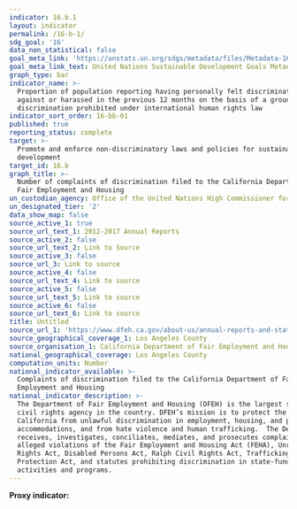 ```yaml
---
indicator: 16.b.1
layout: indicator
permalink: /16-b-1/
sdg_goal: '16'
data_non_statistical: false
goal_meta_link: 'https://unstats.un.org/sdgs/metadata/files/Metadata-16-0b-01.pdf'
goal_meta_link_text: United Nations Sustainable Development Goals Metadata (PDF 4.0 MB)
graph_type: bar
indicator_name: >-
  Proportion of population reporting having personally felt discriminated
  against or harassed in the previous 12 months on the basis of a ground of
  discrimination prohibited under international human rights law
indicator_sort_order: 16-bb-01
published: true
reporting_status: complete
target: >-
  Promote and enforce non-discriminatory laws and policies for sustainable
  development
target_id: 16.b
graph_title: >-
  Number of complaints of discrimination filed to the California Department of
  Fair Employment and Housing 
un_custodian_agency: Office of the United Nations High Commissioner for Human Rights (OHCHR)
un_designated_tier: '2'
data_show_map: false
source_active_1: true
source_url_text_1: 2012-2017 Annual Reports
source_active_2: false
source_url_text_2: Link to Source
source_active_3: false
source_url_3: Link to source
source_active_4: false
source_url_text_4: Link to source
source_active_5: false
source_url_text_5: Link to source
source_active_6: false
source_url_text_6: Link to source
title: Untitled
source_url_1: 'https://www.dfeh.ca.gov/about-us/annual-reports-and-statistics-2/'
source_geographical_coverage_1: Los Angeles County
source_organisation_1: California Department of Fair Employment and Housing (DFEH)
national_geographical_coverage: Los Angeles County
computation_units: Number
national_indicator_available: >-
  Complaints of discrimination filed to the California Department of Fair
  Employment and Housing 
national_indicator_description: >-
  The Department of Fair Employment and Housing (DFEH) is the largest state
  civil rights agency in the country. DFEH’s mission is to protect the people of
  California from unlawful discrimination in employment, housing, and public
  accommodations, and from hate violence and human trafficking.  The Department
  receives, investigates, conciliates, mediates, and prosecutes complaints of
  alleged violations of the Fair Employment and Housing Act (FEHA), Unruh Civil
  Rights Act, Disabled Persons Act, Ralph Civil Rights Act, Trafficking Victims
  Protection Act, and statutes prohibiting discrimination in state-funded
  activities and programs.
---
```

**Proxy indicator:** 